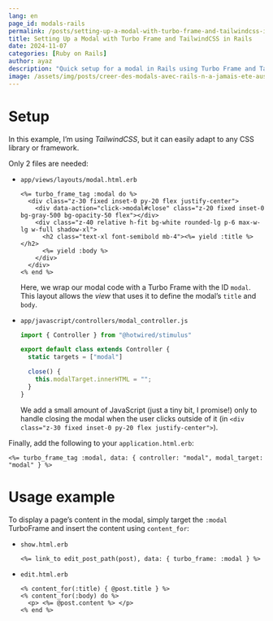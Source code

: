 ```yaml
---
lang: en
page_id: modals-rails
permalink: /posts/setting-up-a-modal-with-turbo-frame-and-tailwindcss-in-rails
title: Setting Up a Modal with Turbo Frame and TailwindCSS in Rails
date: 2024-11-07
categories: [Ruby on Rails]
author: ayaz
description: "Quick setup for a modal in Rails using Turbo Frame and TailwindCSS: two files, three lines of JavaScript, and voilà a ready-to-go interactive modal!"
image: /assets/img/posts/creer-des-modals-avec-rails-n-a-jamais-ete-aussi-simple/thumbnail.jpg
---
```


# Setup

In this example, I’m using *TailwindCSS*, but it can easily adapt to any CSS library or framework.

Only 2 files are needed:

- `app/views/layouts/modal.html.erb`

    ```erb
    <%= turbo_frame_tag :modal do %>
      <div class="z-30 fixed inset-0 py-20 flex justify-center">
        <div data-action="click->modal#close" class="z-20 fixed inset-0 bg-gray-500 bg-opacity-50 flex"></div>
        <div class="z-40 relative h-fit bg-white rounded-lg p-6 max-w-lg w-full shadow-xl">
          <h2 class="text-xl font-semibold mb-4"><%= yield :title %></h2>
          <%= yield :body %>
        </div>
      </div>
    <% end %>
    ```

    Here, we wrap our modal code with a Turbo Frame with the ID `modal`. This layout allows the *view* that uses it to define the modal’s `title` and `body`.

- `app/javascript/controllers/modal_controller.js`

    ```js
    import { Controller } from "@hotwired/stimulus"

    export default class extends Controller {
      static targets = ["modal"]

      close() {
        this.modalTarget.innerHTML = "";
      }
    }
    ```

    We add a small amount of JavaScript (just a tiny bit, I promise!) only to handle closing the modal when the user clicks outside of it (in `<div class="z-30 fixed inset-0 py-20 flex justify-center">`).

Finally, add the following to your `application.html.erb`:

```erb
<%= turbo_frame_tag :modal, data: { controller: "modal", modal_target: "modal" } %>
```

# Usage example

To display a page’s content in the modal, simply target the `:modal` TurboFrame and insert the content using `content_for`:

- `show.html.erb`
  ```erb
  <%= link_to edit_post_path(post), data: { turbo_frame: :modal } %>
  ```

- `edit.html.erb`
  ```erb
  <% content_for(:title) { @post.title } %>
  <% content_for(:body) do %>
    <p> <%= @post.content %> </p>
  <% end %>
  ```
